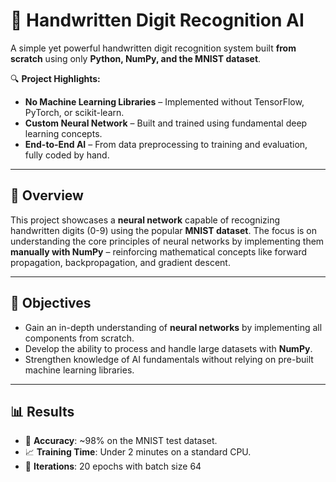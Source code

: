 # 🧠 Handwritten Digit Recognition AI  
A simple yet powerful handwritten digit recognition system built **from scratch** using only **Python, NumPy, and the MNIST dataset**.  

🔍 **Project Highlights:**  
- **No Machine Learning Libraries** – Implemented without TensorFlow, PyTorch, or scikit-learn.  
- **Custom Neural Network** – Built and trained using fundamental deep learning concepts.  
- **End-to-End AI** – From data preprocessing to training and evaluation, fully coded by hand.  

---

## 🚀 Overview  
This project showcases a **neural network** capable of recognizing handwritten digits (0-9) using the popular **MNIST dataset**. The focus is on understanding the core principles of neural networks by implementing them **manually with NumPy** – reinforcing mathematical concepts like forward propagation, backpropagation, and gradient descent.  

---

## 🎯 Objectives  
- Gain an in-depth understanding of **neural networks** by implementing all components from scratch.  
- Develop the ability to process and handle large datasets with **NumPy**.  
- Strengthen knowledge of AI fundamentals without relying on pre-built machine learning libraries.  

---

## 📊 Results  
- 🏁 **Accuracy**: ~98% on the MNIST test dataset.  
- 📈 **Training Time**: Under 2 minutes on a standard CPU.  
- 🔄 **Iterations**: 20 epochs with batch size 64
